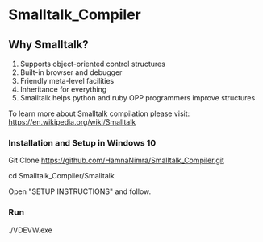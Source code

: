 # Smalltalk_Compiler

## Why Smalltalk?

1) Supports object-oriented control structures
2) Built-in browser and debugger
3) Friendly meta-level facilities
4) Inheritance for everything
5) Smalltalk helps python and ruby OPP programmers improve structures

To learn more about Smalltalk compilation please visit: https://en.wikipedia.org/wiki/Smalltalk 

### Installation and Setup in Windows 10

  Git Clone https://github.com/HamnaNimra/Smalltalk_Compiler.git
  
  cd Smalltalk_Compiler/Smalltalk
  
  Open "SETUP INSTRUCTIONS" and follow.

### Run

./VDEVW.exe


